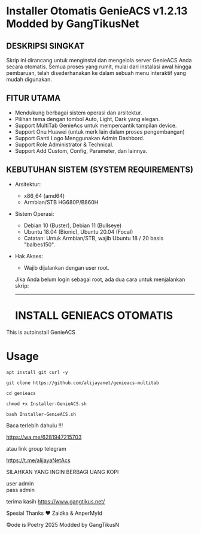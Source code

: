 Installer Otomatis GenieACS v1.2.13 Modded by GangTikusNet
==============================================================================
DESKRIPSI SINGKAT
-----------------
Skrip ini dirancang untuk menginstal dan mengelola server GenieACS Anda
secara otomatis. Semua proses yang rumit, mulai dari instalasi awal
hingga pembaruan, telah disederhanakan ke dalam sebuah menu interaktif
yang mudah digunakan.


FITUR UTAMA
-----------
- Mendukung berbagai sistem operasi dan arsitektur.
- Pilihan tema dengan tombol Auto, Light, Dark yang elegan.
- Support MultiTab GenieAcs untuk mempercantik tampilan device.
- Support Onu Huawei (untuk merk lain dalam proses pengembangan)
- Support Ganti Logo Menggunakan Admin Dashbord.
- Support Role Administrator & Technical.
- Support Add Custom, Config, Parameter, dan lainnya.


KEBUTUHAN SISTEM (SYSTEM REQUIREMENTS)
---------------------------------------
- Arsitektur:
    - x86_64 (amd64)
    - Armbian/STB HG680P/B860H

- Sistem Operasi:
    - Debian 10 (Buster), Debian 11 (Bullseye)
    - Ubuntu 18.04 (Bionic), Ubuntu 20.04 (Focal)
    - Catatan: Untuk Armbian/STB, wajib Ubuntu 18 / 20 basis "balbes150".

- Hak Akses:
    - Wajib dijalankan dengan user root.

    Jika Anda belum login sebagai root, ada dua cara untuk menjalankan skrip:

    ---------------------------------------------------------------------
    # INSTALL GENIEACS OTOMATIS
This is autoinstall GenieACS 

# Usage
```
apt install git curl -y
```
```
git clone https://github.com/alijayanet/genieacs-multitab
```
```
cd genieacs
```
```
chmod +x Installer-GenieACS.sh
```
```
bash Installer-GenieACS.sh
```

Baca terlebih dahulu !!!

https://wa.me/6281947215703

atau link group telegram

https://t.me/alijayaNetAcs

SILAHKAN YANG INGIN BERBAGI UANG KOPI


user admin<br> pass admin <br>

terima kasih https://www.gangtikus.net/ 

Spesial Thanks ❤️ Zaidka & AnperMyId

©ode is Poetry 2025 Modded by GangTikusN
